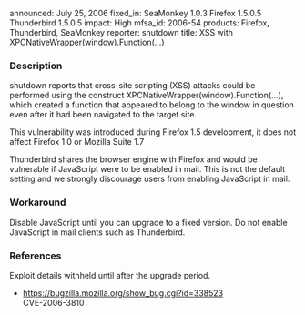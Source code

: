 announced: July 25, 2006
fixed_in: SeaMonkey 1.0.3
          Firefox 1.5.0.5
          Thunderbird 1.5.0.5
impact: High
mfsa_id: 2006-54
products: Firefox, Thunderbird, SeaMonkey
reporter: shutdown
title: XSS with XPCNativeWrapper(window).Function(...)

<h3>Description</h3>

<p>shutdown reports that cross-site scripting (XSS) attacks could be
performed using the construct XPCNativeWrapper(window).Function(...),
which created a function that appeared to belong to the window in
question even after it had been navigated to the target site.</p>

<p>This vulnerability was introduced during Firefox 1.5 development, it does
not affect Firefox 1.0 or Mozilla Suite 1.7</p>

<p class="note">Thunderbird shares the browser engine with Firefox
and would be vulnerable if JavaScript were to be enabled in mail. This is not
the default setting and we strongly discourage users from enabling
JavaScript in mail.</p>

<h3>Workaround</h3>

<p>Disable JavaScript until you can upgrade to a fixed version. Do not enable
JavaScript in mail clients such as Thunderbird.</p>

<h3>References</h3>

<p>Exploit details withheld until after the upgrade period.</p>

<ul>
<li><a href="https://bugzilla.mozilla.org/show_bug.cgi?id=338523">
https://bugzilla.mozilla.org/show_bug.cgi?id=338523</a><br/>
CVE-2006-3810</li>
</ul>



